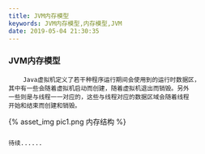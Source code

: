 ```yaml
---
title: JVM内存模型
keywords: JVM内存模型,内存模型,JVM
date: 2019-05-04 21:30:35
---
```

### JVM内存模型
        Java虚拟机定义了若干种程序运行期间会使用到的运行时数据区，
    其中有一些会随着虚拟机启动而创建，随着虚拟机退出而销毁。另外
    一些则是与线程一一对应的，这些与线程对应的数据区域会随着线程
    开始和结束而创建和销毁。
   {% asset_img pic1.png 内存结构 %}
<!--more-->
###
    待续......